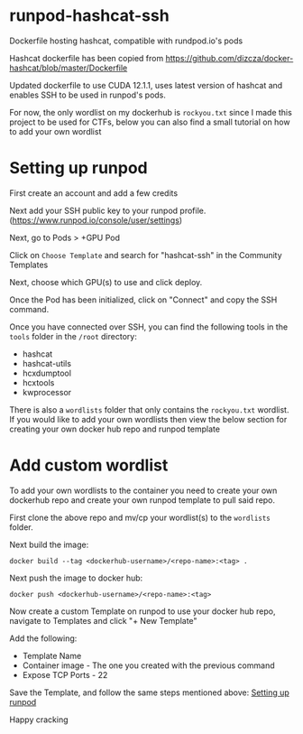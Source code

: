# runpod-hashcat-ssh

Dockerfile hosting hashcat, compatible with rundpod.io's pods

Hashcat dockerfile has been copied from https://github.com/dizcza/docker-hashcat/blob/master/Dockerfile

Updated dockerfile to use CUDA 12.1.1, uses latest version of hashcat and enables SSH to be used in runpod's pods.

For now, the only wordlist on my dockerhub is `rockyou.txt` since I made this project to be used for CTFs, below you can also find a small tutorial on how to add your own wordlist

# Setting up runpod

First create an account and add a few credits

Next add your SSH public key to your runpod profile. (https://www.runpod.io/console/user/settings)

Next, go to Pods > +GPU Pod

Click on `Choose Template` and search for "hashcat-ssh" in the Community Templates

Next, choose which GPU(s) to use and click deploy.

Once the Pod has been initialized, click on "Connect" and copy the SSH command.

Once you have connected over SSH, you can find the following tools in the `tools` folder in the `/root` directory:
- hashcat
- hashcat-utils
- hcxdumptool
- hcxtools
- kwprocessor

There is also a `wordlists` folder that only contains the `rockyou.txt` wordlist. If you would like to add your own wordlists then view the below section for creating your own docker hub repo and runpod template

# Add custom wordlist 

To add your own wordlists to the container you need to create your own dockerhub repo and create your own runpod template to pull said repo.

First clone the above repo and mv/cp your wordlist(s) to the `wordlists` folder.

Next build the image:

```
docker build --tag <dockerhub-username>/<repo-name>:<tag> .
```

Next push the image to docker hub:
```
docker push <dockerhub-username>/<repo-name>:<tag>
```

Now create a custom Template on runpod to use your docker hub repo, navigate to Templates and click "+ New Template"

Add the following:
- Template Name
- Container image - The one you created with the previous command
- Expose TCP Ports - 22

Save the Template, and follow the same steps mentioned above: [Setting up runpod](#Setting-up-runpod)


Happy cracking